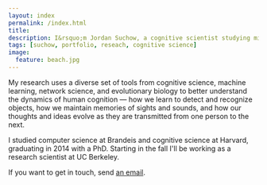 ```yaml
---
layout: index
permalink: /index.html
title:
description: I&rsquo;m Jordan Suchow, a cognitive scientist studying minds, brains, and machines.
tags: [suchow, portfolio, reseach, cognitive science]
image:
  feature: beach.jpg
---
```


My research uses a diverse set of tools from cognitive science, machine learning, network science, and evolutionary biology to better understand the dynamics of human cognition &mdash; how we learn to detect and recognize objects, how we maintain memories of sights and sounds, and how our thoughts and ideas evolve as they are transmitted from one person to the next.

I studied computer science at Brandeis and cognitive science at Harvard, graduating in 2014 with a PhD. Starting in the fall I'll be working as a research scientist at UC Berkeley.

If you want to get in touch, send [an email](mailto:suchow@post.harvard.edu).

